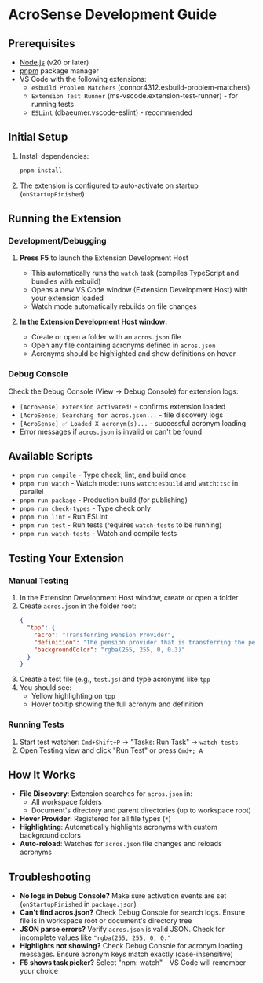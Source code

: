 # AcroSense Development Guide

## Prerequisites

- [Node.js](https://nodejs.org/) (v20 or later)
- [pnpm](https://pnpm.io/) package manager
- VS Code with the following extensions:
  - `esbuild Problem Matchers` (connor4312.esbuild-problem-matchers)
  - `Extension Test Runner` (ms-vscode.extension-test-runner) - for running tests
  - `ESLint` (dbaeumer.vscode-eslint) - recommended

## Initial Setup

1. Install dependencies:

   ```bash
   pnpm install
   ```

2. The extension is configured to auto-activate on startup (`onStartupFinished`)

## Running the Extension

### Development/Debugging

1. **Press F5** to launch the Extension Development Host

   - This automatically runs the `watch` task (compiles TypeScript and bundles with esbuild)
   - Opens a new VS Code window (Extension Development Host) with your extension loaded
   - Watch mode automatically rebuilds on file changes

2. **In the Extension Development Host window:**
   - Create or open a folder with an `acros.json` file
   - Open any file containing acronyms defined in `acros.json`
   - Acronyms should be highlighted and show definitions on hover

### Debug Console

Check the Debug Console (View → Debug Console) for extension logs:

- `[AcroSense] Extension activated!` - confirms extension loaded
- `[AcroSense] Searching for acros.json...` - file discovery logs
- `[AcroSense] ✅ Loaded X acronym(s)...` - successful acronym loading
- Error messages if `acros.json` is invalid or can't be found

## Available Scripts

- `pnpm run compile` - Type check, lint, and build once
- `pnpm run watch` - Watch mode: runs `watch:esbuild` and `watch:tsc` in parallel
- `pnpm run package` - Production build (for publishing)
- `pnpm run check-types` - Type check only
- `pnpm run lint` - Run ESLint
- `pnpm run test` - Run tests (requires `watch-tests` to be running)
- `pnpm run watch-tests` - Watch and compile tests

## Testing Your Extension

### Manual Testing

1. In the Extension Development Host window, create or open a folder
2. Create `acros.json` in the folder root:
   ```json
   {
     "tpp": {
       "acro": "Transferring Pension Provider",
       "definition": "The pension provider that is transferring the pension value.",
       "backgroundColor": "rgba(255, 255, 0, 0.3)"
     }
   }
   ```
3. Create a test file (e.g., `test.js`) and type acronyms like `tpp`
4. You should see:
   - Yellow highlighting on `tpp`
   - Hover tooltip showing the full acronym and definition

### Running Tests

1. Start test watcher: `Cmd+Shift+P` → "Tasks: Run Task" → `watch-tests`
2. Open Testing view and click "Run Test" or press `Cmd+; A`

## How It Works

- **File Discovery**: Extension searches for `acros.json` in:
  - All workspace folders
  - Document's directory and parent directories (up to workspace root)
- **Hover Provider**: Registered for all file types (`*`)
- **Highlighting**: Automatically highlights acronyms with custom background colors
- **Auto-reload**: Watches for `acros.json` file changes and reloads acronyms

## Troubleshooting

- **No logs in Debug Console?** Make sure activation events are set (`onStartupFinished` in `package.json`)
- **Can't find acros.json?** Check Debug Console for search logs. Ensure file is in workspace root or document's directory tree
- **JSON parse errors?** Verify `acros.json` is valid JSON. Check for incomplete values like `"rgba(255, 255, 0, 0."`
- **Highlights not showing?** Check Debug Console for acronym loading messages. Ensure acronym keys match exactly (case-insensitive)
- **F5 shows task picker?** Select "npm: watch" - VS Code will remember your choice
